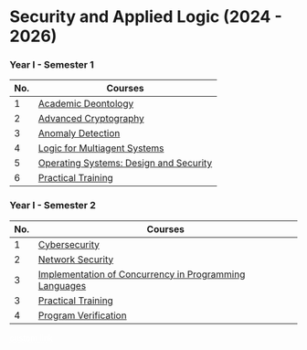 # Security and Applied Logic (2024 - 2026)

### Year I - Semester 1
| No.  | Courses |
| ------------- | ------------- |
| 1  | [Academic Deontology](Year%20I/Semester%201/academic-deontology/)  |
| 2  | [Advanced Cryptography](Year%20I/Semester%201/advanced-cryptography/)  |
| 3  | [Anomaly Detection](Year%20I/Semester%201/anomaly-detection/)  |
| 4  | [Logic for Multiagent Systems](Year%20I/Semester%201/logic-for-multiagent-systems/)  |
| 5  | [Operating Systems: Design and Security](Year%20I/Semester%201/operating-systems-design-and-security/)  |
| 6  | [Practical Training](Year%20I/Semester%201/practical-training/)  |

### Year I - Semester 2
| No.  | Courses |
| ------------- | ------------- |
| 1  | [Cybersecurity](Year%20I/Semester%202/cybersecurity/)  |
| 2  | [Network Security](Year%20I/Semester%202/network-security/)  |
| 3  | [Implementation of Concurrency in Programming Languages](Year%20I/Semester%202/implementarea-concurentei-in-limbajele-de-programare/)  |
| 3  | [Practical Training](Year%20I/Semester%202/practical-training/)  |
| 4  | [Program Verification](Year%20I/Semester%202/program-verification/)  |

<a href="https://www.google.com/" style="color: white; text-decoration: underline;text-decoration-style: dotted;">custom link</a>

